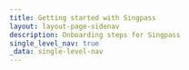```yaml
---
title: Getting started with Singpass
layout: layout-page-sidenav
description: Onboarding steps for Singpass
single_level_nav: true
_data: single-level-nav
---
```


